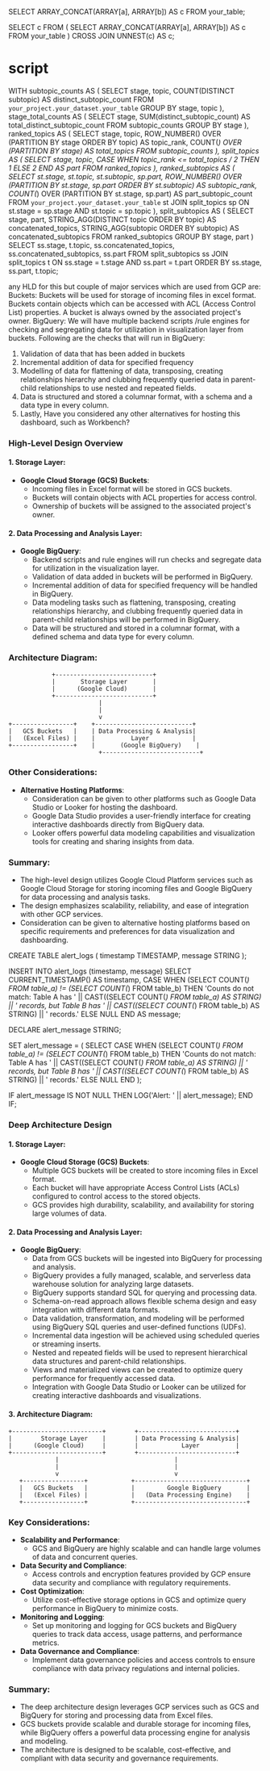 SELECT ARRAY_CONCAT(ARRAY[a], ARRAY[b]) AS c
FROM your_table;


SELECT c
FROM (
  SELECT ARRAY_CONCAT(ARRAY[a], ARRAY[b]) AS c
  FROM your_table
)
CROSS JOIN UNNEST(c) AS c;

# script

WITH subtopic_counts AS (
    SELECT 
        stage, 
        topic, 
        COUNT(DISTINCT subtopic) AS distinct_subtopic_count
    FROM `your_project.your_dataset.your_table`
    GROUP BY stage, topic
),
stage_total_counts AS (
    SELECT
        stage,
        SUM(distinct_subtopic_count) AS total_distinct_subtopic_count
    FROM 
        subtopic_counts
    GROUP BY stage
),
ranked_topics AS (
    SELECT
        stage,
        topic,
        ROW_NUMBER() OVER (PARTITION BY stage ORDER BY topic) AS topic_rank,
        COUNT(*) OVER (PARTITION BY stage) AS total_topics
    FROM subtopic_counts
),
split_topics AS (
    SELECT
        stage,
        topic,
        CASE 
            WHEN topic_rank <= total_topics / 2 THEN 1
            ELSE 2
        END AS part
    FROM ranked_topics
),
ranked_subtopics AS (
    SELECT
        st.stage,
        st.topic,
        st.subtopic,
        sp.part,
        ROW_NUMBER() OVER (PARTITION BY st.stage, sp.part ORDER BY st.subtopic) AS subtopic_rank,
        COUNT(*) OVER (PARTITION BY st.stage, sp.part) AS part_subtopic_count
    FROM `your_project.your_dataset.your_table` st
    JOIN split_topics sp ON st.stage = sp.stage AND st.topic = sp.topic
),
split_subtopics AS (
    SELECT
        stage,
        part,
        STRING_AGG(DISTINCT topic ORDER BY topic) AS concatenated_topics,
        STRING_AGG(subtopic ORDER BY subtopic) AS concatenated_subtopics
    FROM ranked_subtopics
    GROUP BY stage, part
)
SELECT
    ss.stage,
    t.topic,
    ss.concatenated_topics,
    ss.concatenated_subtopics,
    ss.part
FROM 
    split_subtopics ss
JOIN 
    split_topics t ON ss.stage = t.stage AND ss.part = t.part
ORDER BY ss.stage, ss.part, t.topic;






any HLD for this but couple of major services which are used from GCP are:
Buckets: Buckets will be used for storage of incoming files in excel format. Buckets contain objects which can be accessed with ACL (Access Control List) properties. A bucket is always owned by the associated project's owner.
BigQuery: We will have multiple backend scripts /rule engines for checking and segregating data for utilization in visualization layer from buckets. Following are the checks that will run in BigQuery:
1.	Validation of data that has been added in buckets
2.	Incremental addition of data for specified frequency
3.	Modelling of data for flattening of data, transposing, creating relationships hierarchy and clubbing frequently queried data in parent-child relationships to use nested and repeated fields.
4.	Data is structured and stored a columnar format, with a schema and a data type in every column.
3.	Lastly, Have you considered any other alternatives for hosting this dashboard, such as Workbench?







### High-Level Design Overview

#### 1. Storage Layer:
- **Google Cloud Storage (GCS) Buckets**:
  - Incoming files in Excel format will be stored in GCS buckets.
  - Buckets will contain objects with ACL properties for access control.
  - Ownership of buckets will be assigned to the associated project's owner.

#### 2. Data Processing and Analysis Layer:
- **Google BigQuery**:
  - Backend scripts and rule engines will run checks and segregate data for utilization in the visualization layer.
  - Validation of data added in buckets will be performed in BigQuery.
  - Incremental addition of data for specified frequency will be handled in BigQuery.
  - Data modeling tasks such as flattening, transposing, creating relationships hierarchy, and clubbing frequently queried data in parent-child relationships will be performed in BigQuery.
  - Data will be structured and stored in a columnar format, with a defined schema and data type for every column.

### Architecture Diagram:

```
            +---------------------------+
            |       Storage Layer       |
            |      (Google Cloud)       |
            +---------------------------+
                         |
                         |   
                         v
+-----------------+    +---------------------------+
|   GCS Buckets   |    | Data Processing & Analysis|
|   (Excel Files) |    |          Layer            |
+-----------------+    |       (Google BigQuery)    |
                         +---------------------------+
```

### Other Considerations:
- **Alternative Hosting Platforms**:
  - Consideration can be given to other platforms such as Google Data Studio or Looker for hosting the dashboard.
  - Google Data Studio provides a user-friendly interface for creating interactive dashboards directly from BigQuery data.
  - Looker offers powerful data modeling capabilities and visualization tools for creating and sharing insights from data.

### Summary:
- The high-level design utilizes Google Cloud Platform services such as Google Cloud Storage for storing incoming files and Google BigQuery for data processing and analysis tasks.
- The design emphasizes scalability, reliability, and ease of integration with other GCP services.
- Consideration can be given to alternative hosting platforms based on specific requirements and preferences for data visualization and dashboarding.



CREATE TABLE alert_logs (
  timestamp TIMESTAMP,
  message STRING
);


INSERT INTO alert_logs (timestamp, message)
SELECT CURRENT_TIMESTAMP() AS timestamp, 
  CASE 
    WHEN (SELECT COUNT(*) FROM table_a) != (SELECT COUNT(*) FROM table_b) 
    THEN 'Counts do not match: Table A has ' || CAST((SELECT COUNT(*) FROM table_a) AS STRING) || ' records, but Table B has ' || CAST((SELECT COUNT(*) FROM table_b) AS STRING) || ' records.'
    ELSE NULL 
  END AS message;
  


DECLARE alert_message STRING;

SET alert_message = (
  SELECT 
    CASE 
      WHEN (SELECT COUNT(*) FROM table_a) != (SELECT COUNT(*) FROM table_b) 
      THEN 'Counts do not match: Table A has ' || CAST((SELECT COUNT(*) FROM table_a) AS STRING) || ' records, but Table B has ' || CAST((SELECT COUNT(*) FROM table_b) AS STRING) || ' records.'
      ELSE NULL 
    END
);

IF alert_message IS NOT NULL THEN
  LOG('Alert: ' || alert_message);
END IF;





### Deep Architecture Design

#### 1. Storage Layer:
- **Google Cloud Storage (GCS) Buckets**:
  - Multiple GCS buckets will be created to store incoming files in Excel format.
  - Each bucket will have appropriate Access Control Lists (ACLs) configured to control access to the stored objects.
  - GCS provides high durability, scalability, and availability for storing large volumes of data.

#### 2. Data Processing and Analysis Layer:
- **Google BigQuery**:
  - Data from GCS buckets will be ingested into BigQuery for processing and analysis.
  - BigQuery provides a fully managed, scalable, and serverless data warehouse solution for analyzing large datasets.
  - BigQuery supports standard SQL for querying and processing data.
  - Schema-on-read approach allows flexible schema design and easy integration with different data formats.
  - Data validation, transformation, and modeling will be performed using BigQuery SQL queries and user-defined functions (UDFs).
  - Incremental data ingestion will be achieved using scheduled queries or streaming inserts.
  - Nested and repeated fields will be used to represent hierarchical data structures and parent-child relationships.
  - Views and materialized views can be created to optimize query performance for frequently accessed data.
  - Integration with Google Data Studio or Looker can be utilized for creating interactive dashboards and visualizations.

#### 3. Architecture Diagram:

```
+-------------------------+        +---------------------------+
|        Storage Layer    |        | Data Processing & Analysis|
|      (Google Cloud)     |        |            Layer          |
+-------------------------+        +---------------------------+
             |                                |
             |                                |
             v                                v
   +-----------------+            +-------------------------------+
   |   GCS Buckets   |            |         Google BigQuery       |
   |   (Excel Files) |            |   (Data Processing Engine)    |
   +-----------------+            +-------------------------------+
```

### Key Considerations:
- **Scalability and Performance**:
  - GCS and BigQuery are highly scalable and can handle large volumes of data and concurrent queries.
- **Data Security and Compliance**:
  - Access controls and encryption features provided by GCP ensure data security and compliance with regulatory requirements.
- **Cost Optimization**:
  - Utilize cost-effective storage options in GCS and optimize query performance in BigQuery to minimize costs.
- **Monitoring and Logging**:
  - Set up monitoring and logging for GCS buckets and BigQuery queries to track data access, usage patterns, and performance metrics.
- **Data Governance and Compliance**:
  - Implement data governance policies and access controls to ensure compliance with data privacy regulations and internal policies.

### Summary:
- The deep architecture design leverages GCP services such as GCS and BigQuery for storing and processing data from Excel files.
- GCS buckets provide scalable and durable storage for incoming files, while BigQuery offers a powerful data processing engine for analysis and modeling.
- The architecture is designed to be scalable, cost-effective, and compliant with data security and governance requirements.
